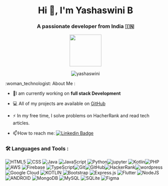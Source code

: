 <h1 align="center">Hi 👋, I'm Yashaswini B</h1>
<h3 align="center">A passionate developer from India 🇮🇳 </h3>
<div id="header" align="center">
  <img src="https://media.giphy.com/media/kJV3yFjaVYtlP0CMOR/giphy.gif" width="100"/>
</div>
<p align="center"> <img src="https://komarev.com/ghpvc/?username=yashashwini16&label=Profile%20views&color=0e75b6&style=flat" alt="yashaswini" /> </p>
:woman_technologist: About Me :
 
 - :telescope:I am currently working on **full stack Development**

- 💻 All of my projects are available on [GitHub](https://github.com/yashashwinib16)

- :zap: In my free time, I solve problems on HacherRank and read tech articles.

- :mailbox:How to reach me: [![Linkedin Badge](https://img.shields.io/badge/-yash-blue?style=flat&logo=Linkedin&logoColor=white)](https://www.linkedin.com/in/yashaswini-b-99b000235/)








### :hammer_and_wrench: Languages and Tools :
![HTML5](https://img.shields.io/badge/html5-%23E34F26.svg?style=for-the-badge&logo=html5&logoColor=white) ![CSS](https://img.shields.io/badge/CSS3-1572B6.svg?style=for-the-badge&logo=CSS3&logoColor=white) ![Java](https://img.shields.io/badge/java-%23ED8B00.svg?style=for-the-badge&logo=openjdk&logoColor=white) ![JavaScript](https://img.shields.io/badge/JavaScript-F7DF1E.svg?style=for-the-badge&logo=JavaScript&logoColor=black) ![Python](https://img.shields.io/badge/Python-3776AB.svg?style=for-the-badge&logo=Python&logoColor=white)![jupyter](https://img.shields.io/badge/Jupyter-F37626.svg?style=for-the-badge&logo=Jupyter&logoColor=white)
![Kotlin](https://img.shields.io/badge/kotlin-%237F52FF.svg?style=for-the-badge&logo=kotlin&logoColor=white)![PHP](https://img.shields.io/badge/php-%23777BB4.svg?style=for-the-badge&logo=php&logoColor=white)![AWS](https://img.shields.io/badge/Amazon%20AWS-232F3E.svg?style=for-the-badge&logo=Amazon-AWS&logoColor=white) ![Firebase](https://img.shields.io/badge/Firebase-FFCA28.svg?style=for-the-badge&logo=Firebase&logoColor=black) ![TypeScript](https://img.shields.io/badge/typescript-%23007ACC.svg?style=for-the-badge&logo=typescript&logoColor=white)![Git](https://img.shields.io/badge/git-%23F05033.svg?style=for-the-badge&logo=git&logoColor=white)![GitHub](https://img.shields.io/badge/github-%23121011.svg?style=for-the-badge&logo=github&logoColor=white)![HackerRank](https://img.shields.io/badge/-Hackerrank-2EC866?style=for-the-badge&logo=HackerRank&logoColor=white)![wordpress](https://img.shields.io/badge/WordPress-21759B.svg?style=for-the-badge&logo=WordPress&logoColor=white)
![Google Cloud](https://img.shields.io/badge/Google%20Cloud-4285F4.svg?style=for-the-badge&logo=Google-Cloud&logoColor=white) ![KOTLIN](https://img.shields.io/badge/Kotlin-7F52FF.svg?style=for-the-badge&logo=Kotlin&logoColor=white) ![Bootstrap](https://img.shields.io/badge/Bootstrap-7952B3.svg?style=for-the-badge&logo=Bootstrap&logoColor=white) ![Express.js](https://img.shields.io/badge/Express-000000.svg?style=for-the-badge&logo=Express&logoColor=white) ![Flutter](https://img.shields.io/badge/Flutter-02569B.svg?style=for-the-badge&logo=Flutter&logoColor=white) ![NodeJS](https://img.shields.io/badge/Node.js-339933.svg?style=for-the-badge&logo=nodedotjs&logoColor=white) ![ANDROID](https://img.shields.io/badge/Android%20Studio-3DDC84.svg?style=for-the-badge&logo=Android-Studio&logoColor=white)  ![MongoDB](https://img.shields.io/badge/MongoDB-%234ea94b.svg?style=flat&logo=mongodb&logoColor=white) ![MySQL](https://img.shields.io/badge/MySQL-4479A1.svg?style=for-the-badge&logo=MySQL&logoColor=white) ![SQLite](https://img.shields.io/badge/SQLite-003B57.svg?style=for-the-badge&logo=SQLite&logoColor=white)	![Figma](https://img.shields.io/badge/Figma-F24E1E.svg?style=for-the-badge&logo=Figma&logoColor=white) 
